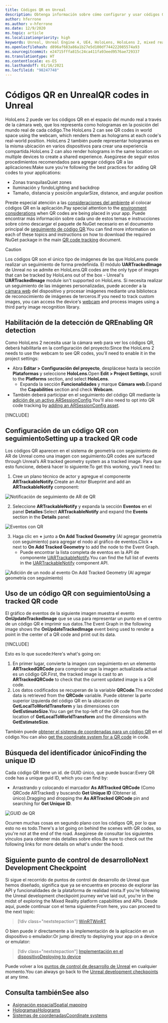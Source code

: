 ```yaml
---
title: Códigos QR en Unreal
description: Obtenga información sobre cómo configurar y usar códigos QR, y sobre cómo realizar su seguimiento, en aplicaciones de realidad mixta de Unreal.
author: hferrone
ms.author: v-hferrone
ms.date: 12/9/2020
ms.topic: article
ms.localizationpriority: high
keywords: Unreal, Unreal Engine 4, UE4, HoloLens, HoloLens 2, mixed reality, development, features, documentation, guides, holograms, qr codes, mixed reality headset, windows mixed reality headset, virtual reality headset
ms.openlocfilehash: d896af683a86a1b27e5d100df744222085574a93
ms.sourcegitcommit: e24715fffa815c24ca411fa93eed9576ae729337
ms.translationtype: HT
ms.contentlocale: es-ES
ms.lasthandoff: 01/16/2021
ms.locfileid: "98247748"
---
```

# <a name="qr-codes-in-unreal"></a><span data-ttu-id="43e0a-104">Códigos QR en Unreal</span><span class="sxs-lookup"><span data-stu-id="43e0a-104">QR codes in Unreal</span></span>

<span data-ttu-id="43e0a-105">HoloLens 2 puede ver los códigos QR en el espacio del mundo real a través de la cámara web, que los representa como hologramas en la posición del mundo real de cada código.</span><span class="sxs-lookup"><span data-stu-id="43e0a-105">The HoloLens 2 can see QR codes in world space using the webcam, which renders them as holograms at each code's real-world position.</span></span> <span data-ttu-id="43e0a-106">HoloLens 2 también puede representar hologramas en la misma ubicación en varios dispositivos para crear una experiencia compartida.</span><span class="sxs-lookup"><span data-stu-id="43e0a-106">HoloLens 2 can also render holograms in the same location on multiple devices to create a shared experience.</span></span> <span data-ttu-id="43e0a-107">Asegúrese de seguir estos procedimientos recomendados para agregar códigos QR a las aplicaciones:</span><span class="sxs-lookup"><span data-stu-id="43e0a-107">Make sure you're following the best practices for adding QR codes to your applications:</span></span>

- <span data-ttu-id="43e0a-108">Zonas tranquilas</span><span class="sxs-lookup"><span data-stu-id="43e0a-108">Quiet zones</span></span>
- <span data-ttu-id="43e0a-109">Iluminación y fondo</span><span class="sxs-lookup"><span data-stu-id="43e0a-109">Lighting and backdrop</span></span>
- <span data-ttu-id="43e0a-110">Tamaño, distancia y posición angular</span><span class="sxs-lookup"><span data-stu-id="43e0a-110">Size, distance, and angular position</span></span>

<span data-ttu-id="43e0a-111">Preste especial atención a las [consideraciones del ambiente](../../environment-considerations-for-hololens.md) al colocar códigos QR en la aplicación.</span><span class="sxs-lookup"><span data-stu-id="43e0a-111">Pay special attention to the [environment considerations](../../environment-considerations-for-hololens.md) when QR codes are being placed in your app.</span></span> <span data-ttu-id="43e0a-112">Puede encontrar más información sobre cada uno de estos temas e instrucciones sobre cómo descargar el paquete de NuGet necesario en el documento principal de [seguimiento de código QR](../platform-capabilities-and-apis/qr-code-tracking.md).</span><span class="sxs-lookup"><span data-stu-id="43e0a-112">You can find more information on each of these topics and instructions on how to download the required NuGet package in the main [QR code tracking](../platform-capabilities-and-apis/qr-code-tracking.md) document.</span></span>

> [!CAUTION]
> <span data-ttu-id="43e0a-113">Los códigos QR son el único tipo de imágenes de las que HoloLens puede realizar un seguimiento de forma predefinida. El módulo **UARTrackedImage** de Unreal no se admite en HoloLens.</span><span class="sxs-lookup"><span data-stu-id="43e0a-113">QR codes are the only type of images that can be tracked by HoloLens out of the box - Unreal's **UARTrackedImage** module isn't supported on HoloLens.</span></span> <span data-ttu-id="43e0a-114">Si necesita realizar un seguimiento de las imágenes personalizadas, puede acceder a la [cámara web](unreal-hololens-camera.md) del dispositivo y procesar imágenes mediante una biblioteca de reconocimiento de imágenes de terceros.</span><span class="sxs-lookup"><span data-stu-id="43e0a-114">If you need to track custom images, you can access the device's [webcam](unreal-hololens-camera.md) and process images using a third party image recognition library.</span></span> 

## <a name="enabling-qr-detection"></a><span data-ttu-id="43e0a-115">Habilitación de la detección de QR</span><span class="sxs-lookup"><span data-stu-id="43e0a-115">Enabling QR detection</span></span>

<span data-ttu-id="43e0a-116">Como HoloLens 2 necesita usar la cámara web para ver los códigos QR, deberá habilitarla en la configuración del proyecto:</span><span class="sxs-lookup"><span data-stu-id="43e0a-116">Since the HoloLens 2 needs to use the webcam to see QR codes, you'll need to enable it in the project settings:</span></span>
- <span data-ttu-id="43e0a-117">Abra **Editar > Configuración del proyecto**, desplácese hasta la sección **Plataformas** y seleccione **HoloLens**.</span><span class="sxs-lookup"><span data-stu-id="43e0a-117">Open **Edit > Project Settings**, scroll to the **Platforms** section, and select **HoloLens**.</span></span>
    + <span data-ttu-id="43e0a-118">Expanda la sección **Funcionalidades** y marque **Cámara web**.</span><span class="sxs-lookup"><span data-stu-id="43e0a-118">Expand the **Capabilities** section and check **Webcam**.</span></span>  
- <span data-ttu-id="43e0a-119">También deberá participar en el seguimiento del código QR mediante la [adición de un activo ARSessionConfig](https://docs.microsoft.com/windows/mixed-reality/unreal-uxt-ch3#adding-the-session-asset).</span><span class="sxs-lookup"><span data-stu-id="43e0a-119">You'll also need to opt into QR code tracking by [adding an ARSessionConfig asset](https://docs.microsoft.com/windows/mixed-reality/unreal-uxt-ch3#adding-the-session-asset).</span></span>

[!INCLUDE[](includes/tabs-qr-codes-1.md)]

## <a name="setting-up-a-tracked-qr-code"></a><span data-ttu-id="43e0a-120">Configuración de un código QR con seguimiento</span><span class="sxs-lookup"><span data-stu-id="43e0a-120">Setting up a tracked QR code</span></span>

<span data-ttu-id="43e0a-121">Los códigos QR aparecen en el sistema de geometría con seguimiento de AR de Unreal como una imagen con seguimiento.</span><span class="sxs-lookup"><span data-stu-id="43e0a-121">QR codes are surfaced through Unreal’s AR tracked geometry system as a tracked image.</span></span> <span data-ttu-id="43e0a-122">Para que esto funcione, deberá hacer lo siguiente:</span><span class="sxs-lookup"><span data-stu-id="43e0a-122">To get this working, you'll need to:</span></span>
1. <span data-ttu-id="43e0a-123">Cree un plano técnico de actor y agregue el componente **ARTrackableNotify**.</span><span class="sxs-lookup"><span data-stu-id="43e0a-123">Create an Actor Blueprint and add an **ARTrackableNotify** component:</span></span>

![Notificación de seguimiento de AR de QR](images/unreal-spatialmapping-artrackablenotify.PNG)

2. <span data-ttu-id="43e0a-125">Seleccione **ARTrackableNotify** y expanda la sección **Eventos** en el panel **Detalles**:</span><span class="sxs-lookup"><span data-stu-id="43e0a-125">Select **ARTrackableNotify** and expand the **Events** section in the **Details** panel:</span></span>

![Eventos con QR](images/unreal-spatialmapping-events.PNG)

3. <span data-ttu-id="43e0a-127">Haga clic en **+** junto a **On Add Tracked Geometry** (Al agregar geometría con seguimiento) para agregar el nodo al gráfico de eventos.</span><span class="sxs-lookup"><span data-stu-id="43e0a-127">Click **+** next to **On Add Tracked Geometry** to add the node to the Event Graph.</span></span>
    - <span data-ttu-id="43e0a-128">Puede encontrar la lista completa de eventos en la API de componente [UARTrackableNotify](https://docs.unrealengine.com/API/Runtime/AugmentedReality/UARTrackableNotifyComponent/index.html).</span><span class="sxs-lookup"><span data-stu-id="43e0a-128">You can find the full list of events in the [UARTrackableNotify](https://docs.unrealengine.com/API/Runtime/AugmentedReality/UARTrackableNotifyComponent/index.html) component API.</span></span>

![Adición de un nodo al evento On Add Tracked Geometry (Al agregar geometría con seguimiento)](images/unreal-qr-codes-tracked-geometry.png)

## <a name="using-a-tracked-qr-code"></a><span data-ttu-id="43e0a-130">Uso de un código QR con seguimiento</span><span class="sxs-lookup"><span data-stu-id="43e0a-130">Using a tracked QR code</span></span>

<span data-ttu-id="43e0a-131">El gráfico de eventos de la siguiente imagen muestra el evento **OnUpdateTrackedImage** que se usa para representar un punto en el centro de un código QR e imprimir sus datos.</span><span class="sxs-lookup"><span data-stu-id="43e0a-131">The Event Graph in the following image shows the **OnUpdateTrackedImage** event being used to render a point in the center of a QR code and print out its data.</span></span>

[!INCLUDE[](includes/tabs-qr-codes-2.md)]

<span data-ttu-id="43e0a-132">Esto es lo que sucede:</span><span class="sxs-lookup"><span data-stu-id="43e0a-132">Here's what's going on:</span></span>
1. <span data-ttu-id="43e0a-133">En primer lugar, convierte la imagen con seguimiento en un elemento **ARTrackedQRCode** para comprobar que la imagen actualizada actual es un código QR.</span><span class="sxs-lookup"><span data-stu-id="43e0a-133">First, the tracked image is cast to an **ARTrackedQRCode** to check that the current updated image is a QR code.</span></span>  
2. <span data-ttu-id="43e0a-134">Los datos codificados se recuperan de la variable **QRCode**.</span><span class="sxs-lookup"><span data-stu-id="43e0a-134">The encoded data is retrieved from the **QRCode** variable.</span></span> <span data-ttu-id="43e0a-135">Puede obtener la parte superior izquierda del código QR en la ubicación de **GetLocalToWorldTransform** y las dimensiones con **GetEstimateSize**.</span><span class="sxs-lookup"><span data-stu-id="43e0a-135">You can get the top-left of the QR code from the location of **GetLocalToWorldTransform** and the dimensions with **GetEstimateSize**.</span></span>

<span data-ttu-id="43e0a-136">También puede [obtener el sistema de coordenadas para un código QR](https://docs.microsoft.com/windows/mixed-reality/qr-code-tracking#getting-the-coordinate-system-for-a-qr-code) en el código.</span><span class="sxs-lookup"><span data-stu-id="43e0a-136">You can also [get the coordinate system for a QR code](https://docs.microsoft.com/windows/mixed-reality/qr-code-tracking#getting-the-coordinate-system-for-a-qr-code) in code.</span></span>

## <a name="finding-the-unique-id"></a><span data-ttu-id="43e0a-137">Búsqueda del identificador único</span><span class="sxs-lookup"><span data-stu-id="43e0a-137">Finding the unique ID</span></span>

<span data-ttu-id="43e0a-138">Cada código QR tiene un id. de GUID único, que puede buscar:</span><span class="sxs-lookup"><span data-stu-id="43e0a-138">Every QR code has a unique guid ID, which you can find by:</span></span>
- <span data-ttu-id="43e0a-139">Arrastrando y colocando el marcador **As ARTracked QRCode** (Como QRCode ARTracked) y buscando **Get Unique ID** (Obtener id. único).</span><span class="sxs-lookup"><span data-stu-id="43e0a-139">Dragging and dropping the **As ARTracked QRCode**  pin and searching for **Get Unique ID**.</span></span>

![GUID de QR](images/unreal-qr-guid.PNG)

<span data-ttu-id="43e0a-141">Ocurren muchas cosas en segundo plano con los códigos QR, por lo que esto no es todo.</span><span class="sxs-lookup"><span data-stu-id="43e0a-141">There's a lot going on behind the scenes with QR codes, so you're not at the end of the road.</span></span> <span data-ttu-id="43e0a-142">Asegúrese de consultar los siguientes vínculos para obtener más detalles sobre ellos.</span><span class="sxs-lookup"><span data-stu-id="43e0a-142">Be sure to check out the following links for more details on what's under the hood.</span></span>

## <a name="next-development-checkpoint"></a><span data-ttu-id="43e0a-143">Siguiente punto de control de desarrollo</span><span class="sxs-lookup"><span data-stu-id="43e0a-143">Next Development Checkpoint</span></span>

<span data-ttu-id="43e0a-144">Si sigue el recorrido de puntos de control de desarrollo de Unreal que hemos diseñado, significa que ya se encuentra en proceso de explorar las API y funcionalidades de la plataforma de realidad mixta.</span><span class="sxs-lookup"><span data-stu-id="43e0a-144">If you're following the Unreal development checkpoint journey we've laid out, you're in the midst of exploring the Mixed Reality platform capabilities and APIs.</span></span> <span data-ttu-id="43e0a-145">Desde aquí, puede continuar con el tema siguiente:</span><span class="sxs-lookup"><span data-stu-id="43e0a-145">From here, you can proceed to the next topic:</span></span>

> [!div class="nextstepaction"]
> [<span data-ttu-id="43e0a-146">WinRT</span><span class="sxs-lookup"><span data-stu-id="43e0a-146">WinRT</span></span>](unreal-winRT.md)

<span data-ttu-id="43e0a-147">O bien puede ir directamente a la implementación de la aplicación en un dispositivo o emulador:</span><span class="sxs-lookup"><span data-stu-id="43e0a-147">Or jump directly to deploying your app on a device or emulator:</span></span>

> [!div class="nextstepaction"]
> [<span data-ttu-id="43e0a-148">Implementación en el dispositivo</span><span class="sxs-lookup"><span data-stu-id="43e0a-148">Deploying to device</span></span>](unreal-deploying.md)

<span data-ttu-id="43e0a-149">Puede volver a los [puntos de control de desarrollo de Unreal](unreal-development-overview.md#3-advanced-features) en cualquier momento.</span><span class="sxs-lookup"><span data-stu-id="43e0a-149">You can always go back to the [Unreal development checkpoints](unreal-development-overview.md#3-advanced-features) at any time.</span></span>

## <a name="see-also"></a><span data-ttu-id="43e0a-150">Consulta también</span><span class="sxs-lookup"><span data-stu-id="43e0a-150">See also</span></span>
* [<span data-ttu-id="43e0a-151">Asignación espacial</span><span class="sxs-lookup"><span data-stu-id="43e0a-151">Spatial mapping</span></span>](../../design/spatial-mapping.md)
* [<span data-ttu-id="43e0a-152">Hologramas</span><span class="sxs-lookup"><span data-stu-id="43e0a-152">Holograms</span></span>](../../discover/hologram.md)
* [<span data-ttu-id="43e0a-153">Sistemas de coordenadas</span><span class="sxs-lookup"><span data-stu-id="43e0a-153">Coordinate systems</span></span>](../../design/coordinate-systems.md)
